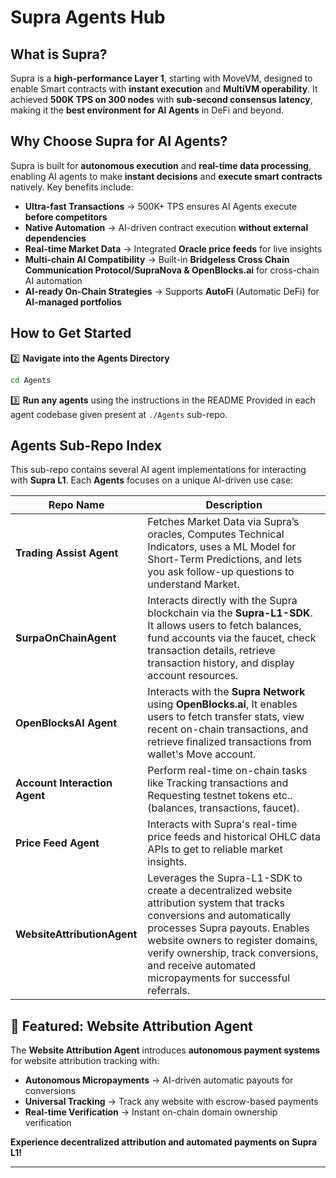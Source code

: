 # Supra Agents Hub

## What is Supra?  

Supra is a **high-performance Layer 1**, starting with MoveVM, designed to enable Smart contracts with **instant execution** and **MultiVM operability**. It achieved **500K TPS on 300 nodes** with **sub-second consensus latency**, making it the **best environment for AI Agents** in DeFi and beyond.

## Why Choose Supra for AI Agents?  

Supra is built for **autonomous execution** and **real-time data processing**, enabling AI agents to make **instant decisions** and **execute smart contracts** natively. Key benefits include:

- **Ultra-fast Transactions** → 500K+ TPS ensures AI Agents execute **before competitors**  
- **Native Automation** → AI-driven contract execution **without external dependencies**  
- **Real-time Market Data** → Integrated **Oracle price feeds** for live insights  
- **Multi-chain AI Compatibility** → Built-in **Bridgeless Cross Chain Communication Protocol/SupraNova & OpenBlocks.ai** for cross-chain AI automation  
- **AI-ready On-Chain Strategies** → Supports **AutoFi** (Automatic DeFi) for **AI-managed portfolios**  

## How to Get Started  

2️⃣ **Navigate into the Agents Directory**

```bash
cd Agents
```

3️⃣ **Run any agents** using the instructions in the README Provided in each agent codebase given present at `./Agents` sub-repo.  


## Agents Sub-Repo Index  
This sub-repo contains several AI agent implementations for interacting with **Supra L1**. Each **Agents** focuses on a unique AI-driven use case:

| **Repo Name**        | **Description** |
|----------------------|---------------------------------------------------------------|
| **Trading Assist Agent**         | Fetches Market Data via Supra’s oracles, Computes Technical Indicators, uses a ML Model for Short-Term Predictions, and lets you ask follow-up questions to understand Market. |
| **SurpaOnChainAgent**         | Interacts directly with the Supra blockchain via the **Supra-L1-SDK**. It allows users to fetch balances, fund accounts via the faucet, check transaction details, retrieve transaction history, and display account resources. |
| **OpenBlocksAI Agent**         | Interacts with the **Supra Network** using **OpenBlocks.ai**, It enables users to fetch transfer stats, view recent on-chain transactions, and retrieve finalized transactions from wallet's Move account. |
| **Account Interaction Agent**         | Perform real-time on-chain tasks like Tracking transactions and Requesting testnet tokens etc..(balances, transactions, faucet). |
| **Price Feed Agent**         | Interacts with Supra's real-time price feeds and historical OHLC data APIs to get to reliable market insights.   |
| **WebsiteAttributionAgent** | Leverages the Supra-L1-SDK to create a decentralized website attribution system that tracks conversions and automatically processes Supra payouts. Enables website owners to register domains, verify ownership, track conversions, and receive automated micropayments for successful referrals. | 

## 🚀 Featured: Website Attribution Agent

The **Website Attribution Agent** introduces **autonomous payment systems** for website attribution tracking with:

- **Autonomous Micropayments** → AI-driven automatic payouts for conversions
- **Universal Tracking** → Track any website with escrow-based payments  
- **Real-time Verification** → Instant on-chain domain ownership verification

**Experience decentralized attribution and automated payments on Supra L1!**

---
